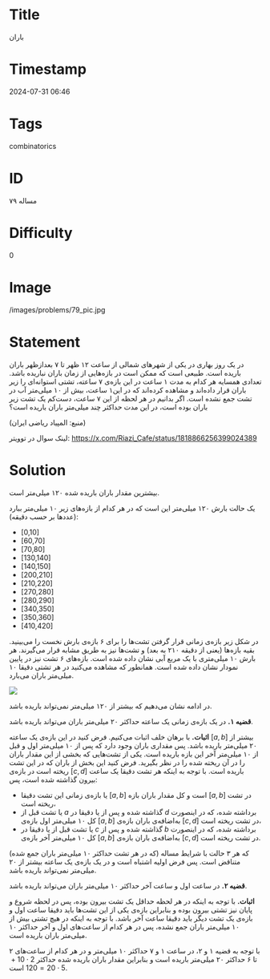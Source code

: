 # Title
باران
# Timestamp
2024-07-31 06:46
# Tags
combinatorics
# ID
مساله ۷۹
# Difficulty
0
# Image
/images/problems/79_pic.jpg
# Statement
در یک روز بهاری در یکی از شهرهای شمالی از ساعت ۱۲ ظهر تا ۷ بعدازظهر باران باریده است. طبیعی است که ممکن است در بازه‌هایی از زمان باران نباریده باشد. تعدادی همسایه هر کدام به مدت ۱ ساعت در این بازه‌ی ۷ ساعته، تشتی استوانه‌ای را زیر باران قرار داده‌اند  و مشاهده کرده‌اند که در این۱ ساعت، بیش از ۱۰ میلی‌متر آب در تشت جمع نشده است. اگر بدانیم در هر لحظه از این ۷ ساعت، دست‌کم یک تشت زیر باران بوده است، در این مدت حداکثر چند میلی‌متر باران باریده‌ است؟

(منبع: المپیاد ریاضی ایران)

لینک سوال در توویتر: https://x.com/Riazi_Cafe/status/1818866256399024389

# Solution
بیشترین مقدار باران باریده شده ۱۲۰ میلی‌متر است.

یک حالت بارش ۱۲۰ میلی‌متر این است که در هر کدام از بازه‌های زیر ۱۰ میلی‌متر ببارد (عددها بر حسب دقیقه):
* [0,10] 
* [60,70] 
* [70,80] 
* [130,140]
* [140,150] 
* [200,210] 
* [210,220] 
* [270,280] 
* [280,290] 
* [340,350] 
* [350,360] 
* [410,420]

در شکل زیر بازه‌ی زمانی قرار گرفتن تشت‌ها را برای ۶ بازه‌ی بارش نخست را می‌بینید. بقیه بازه‌ها (یعنی از دقیقه ۲۱۰ به بعد) و تشت‌ها نیز به طریق مشابه قرار می‌گیرند. هر بارش ۱۰ میلی‌متری با یک مربع آبی نشان داده شده است. بازه‌های ۶ تشت نیز در پایین نمودار نشان داده شده است. همانطور که مشاهده می‌کنید در هر تشتی دقیقا ۱۰ میلی‌متر باران می‌بارد.

![](/images/problems/79_0.jpg)

در ادامه نشان می‌دهیم که بیشتر از ۱۲۰ میلی‌متر نمی‌تواند باریده باشد.

**قضیه ۱.** در یک بازه‌ی زمانی یک ساعته حداکثر ۲۰ میلی‌متر باران می‌تواند باریده باشد.

**اثبات.** با برهان خلف اثبات می‌کنیم. فرض کنید در این بازه‌ی یک ساعته $[a,b]$ بیشتر از ۲۰ میلی‌متر باریده باشد. پس مقداری باران وجود دارد که پس از ۱۰ میلی‌متر اول و قبل از ۱۰ میلی‌متر آخر این بازه باریده است. یکی از تشت‌هایی که بخشی از این مقدار باران را در آن ریخته شده را در نظر بگیرید. فرض کنید این بخش از باران که در این تشت ریخته است در بازه‌ی $[c,d]$ باریده است. با توجه به اینکه هر تشت دقیقا یک ساعت بیرون گذاشته شده است، پس:

* یا بازه‌ی زمانی این تشت دقیقا $[a,b]$ است و کل مقدار باران بازه $[a,b]$ در تشت ریخته است،
* یا تشت قبل از $a$ گذاشته شده و پس از یا دقیقا در $d$ برداشته شده، که در اینصورت کل ۱۰ میلی‌متر اول بازه‌ی $[a,b]$ به‌اضافه‌ی باران بازه‌ی $[c,d]$ در تشت ریخته است،
* یا تشت قبل از یا دقیقا در $c$ گذاشته شده و پس از $b$ برداشته شده، که در اینصورت کل ۱۰ میلی‌متر آخر بازه‌ی $[a,b]$ به‌اضافه‌ی باران بازه‌ی $[c,d]$ در تشت ریخته است.

که هر ۳ حالت با شرایط مساله (که در هر تشت حداکثر ۱۰ میلی‌متر باران جمع شده) متناقض است. پس فرض اولیه اشتباه است و در یک بازه‌ی یک ساعته بیشتر از ۲۰ میلی‌متر نمی‌تواند باریده باشد.

**قضیه ۲.** در ساعت اول و ساعت آخر حداکثر ۱۰ میلی‌متر باران می‌تواند باریده باشد.

**اثبات.** با توجه به اینکه در هر لحظه حداقل یک تشت بیرون بوده، پس در لحظه شروع و پایان نیز تشتی بیرون بوده و بنابراین بازه‌ی یکی از این تشت‌ها باید دقیقا ساعت اول و بازه‌ی یک تشت دیگر باید دقیقا ساعت آخر باشد. با توجه به اینکه در هیچ تشتی بیش از ۱۰ میلی‌متر باران جمع نشده، پس در هر کدام از ساعت‌های اول و آخر حداکثر ۱۰ میلی‌متر باران باریده است.

با توجه به قضیه ۱ و ۲، در ساعت ۱ و ۷ حداکثر ۱۰ میلی‌متر و در هر کدام از ساعت‌های ۲ تا ۶ حداکثر ۲۰ میلی‌متر باریده است و بنابراین مقدار باران باریده شده حداکثر $2 \cdot 10 + 5 \cdot 20 = 120$ است.

